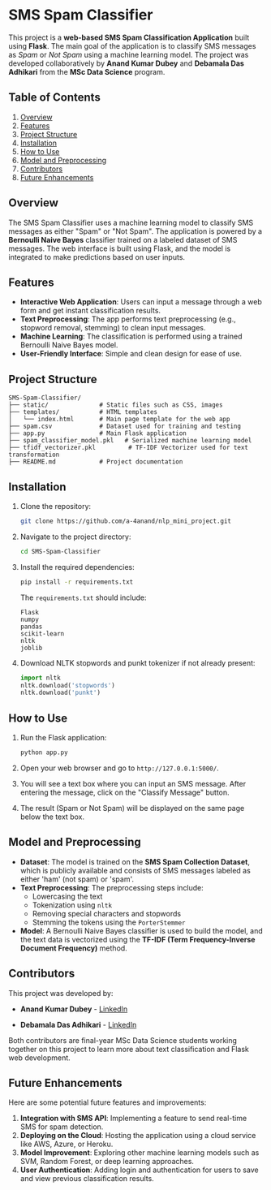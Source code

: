 
# SMS Spam Classifier

This project is a **web-based SMS Spam Classification Application** built using **Flask**. The main goal of the application is to classify SMS messages as *Spam* or *Not Spam* using a machine learning model. The project was developed collaboratively by **Anand Kumar Dubey** and **Debamala Das Adhikari** from the **MSc Data Science** program.

## Table of Contents
1. [Overview](#overview)
2. [Features](#features)
3. [Project Structure](#project-structure)
4. [Installation](#installation)
5. [How to Use](#how-to-use)
6. [Model and Preprocessing](#model-and-preprocessing)
7. [Contributors](#contributors)
8. [Future Enhancements](#future-enhancements)

## Overview
The SMS Spam Classifier uses a machine learning model to classify SMS messages as either "Spam" or "Not Spam". The application is powered by a **Bernoulli Naive Bayes** classifier trained on a labeled dataset of SMS messages. The web interface is built using Flask, and the model is integrated to make predictions based on user inputs.

## Features
- **Interactive Web Application**: Users can input a message through a web form and get instant classification results.
- **Text Preprocessing**: The app performs text preprocessing (e.g., stopword removal, stemming) to clean input messages.
- **Machine Learning**: The classification is performed using a trained Bernoulli Naive Bayes model.
- **User-Friendly Interface**: Simple and clean design for ease of use.

## Project Structure
```
SMS-Spam-Classifier/
├── static/              # Static files such as CSS, images
├── templates/           # HTML templates
│   └── index.html       # Main page template for the web app
├── spam.csv             # Dataset used for training and testing
├── app.py               # Main Flask application
├── spam_classifier_model.pkl   # Serialized machine learning model
├── tfidf_vectorizer.pkl         # TF-IDF Vectorizer used for text transformation
├── README.md            # Project documentation
```

## Installation
1. Clone the repository:
   ```bash
   git clone https://github.com/a-4anand/nlp_mini_project.git
   ```

2. Navigate to the project directory:
   ```bash
   cd SMS-Spam-Classifier
   ```

3. Install the required dependencies:
   ```bash
   pip install -r requirements.txt
   ```

   The `requirements.txt` should include:

   ```
   Flask
   numpy
   pandas
   scikit-learn
   nltk
   joblib
   ```

4. Download NLTK stopwords and punkt tokenizer if not already present:
   ```python
   import nltk
   nltk.download('stopwords')
   nltk.download('punkt')
   ```

## How to Use
1. Run the Flask application:
   ```bash
   python app.py
   ```

2. Open your web browser and go to `http://127.0.0.1:5000/`.

3. You will see a text box where you can input an SMS message. After entering the message, click on the "Classify Message" button.

4. The result (Spam or Not Spam) will be displayed on the same page below the text box.

## Model and Preprocessing
- **Dataset**: The model is trained on the **SMS Spam Collection Dataset**, which is publicly available and consists of SMS messages labeled as either 'ham' (not spam) or 'spam'.
- **Text Preprocessing**: The preprocessing steps include:
  - Lowercasing the text
  - Tokenization using `nltk`
  - Removing special characters and stopwords
  - Stemming the tokens using the `PorterStemmer`
- **Model**: A Bernoulli Naive Bayes classifier is used to build the model, and the text data is vectorized using the **TF-IDF (Term Frequency-Inverse Document Frequency)** method.

## Contributors
This project was developed by:
- **Anand Kumar Dubey** - [LinkedIn](https://www.linkedin.com/in/anand-dubey-27ba511b0/)

- **Debamala Das Adhikari** - [LinkedIn](https://www.linkedin.com/in/debamala-das-adhikari-085a8730a/)

Both contributors are final-year MSc Data Science students working together on this project to learn more about text classification and Flask web development.

## Future Enhancements
Here are some potential future features and improvements:
1. **Integration with SMS API**: Implementing a feature to send real-time SMS for spam detection.
2. **Deploying on the Cloud**: Hosting the application using a cloud service like AWS, Azure, or Heroku.
3. **Model Improvement**: Exploring other machine learning models such as SVM, Random Forest, or deep learning approaches.
4. **User Authentication**: Adding login and authentication for users to save and view previous classification results.

